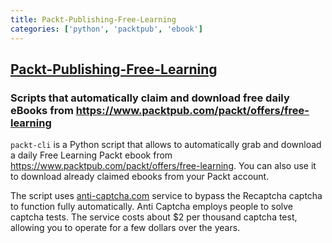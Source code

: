 ```yaml
---
title: Packt-Publishing-Free-Learning
categories: ['python', 'packtpub', 'ebook']
---
```

## [Packt-Publishing-Free-Learning](https://github.com/packt-cli/Packt-Publishing-Free-Learning)

### Scripts that automatically claim and download  free daily eBooks from https://www.packtpub.com/packt/offers/free-learning


`packt-cli` is a Python script that allows to automatically grab and download a daily Free
Learning Packt ebook from https://www.packtpub.com/packt/offers/free-learning.
You can also use it to download already claimed ebooks from your Packt
account.

The script uses [anti-captcha.com](https://anti-captcha.com/) service to bypass
the Recaptcha captcha to function fully automatically. Anti Captcha employs
people to solve captcha tests. The service costs about $2 per thousand captcha
test, allowing you to operate for a few dollars over the years.
